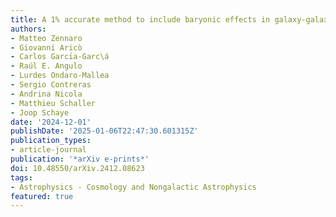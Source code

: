 ```yaml
---
title: A 1% accurate method to include baryonic effects in galaxy-galaxy lensing models
authors:
- Matteo Zennaro
- Giovanni Aricò
- Carlos Garcı́a-Garc\á
- Raúl E. Angulo
- Lurdes Ondaro-Mallea
- Sergio Contreras
- Andrina Nicola
- Matthieu Schaller
- Joop Schaye
date: '2024-12-01'
publishDate: '2025-01-06T22:47:30.601315Z'
publication_types:
- article-journal
publication: '*arXiv e-prints*'
doi: 10.48550/arXiv.2412.08623
tags:
- Astrophysics - Cosmology and Nongalactic Astrophysics
featured: true
---
```

